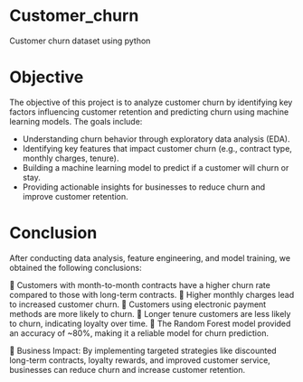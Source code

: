# Customer_churn
Customer churn dataset using python

# Objective
The objective of this project is to analyze customer churn by identifying key factors influencing customer retention and predicting churn using machine learning models. The goals include:

- Understanding churn behavior through exploratory data analysis (EDA).
- Identifying key features that impact customer churn (e.g., contract type, monthly charges, tenure).
- Building a machine learning model to predict if a customer will churn or stay.
- Providing actionable insights for businesses to reduce churn and improve customer retention.

# Conclusion
After conducting data analysis, feature engineering, and model training, we obtained the following conclusions:

🔹 Customers with month-to-month contracts have a higher churn rate compared to those with long-term contracts.
🔹 Higher monthly charges lead to increased customer churn.
🔹 Customers using electronic payment methods are more likely to churn.
🔹 Longer tenure customers are less likely to churn, indicating loyalty over time.
🔹 The Random Forest model provided an accuracy of ~80%, making it a reliable model for churn prediction.

🔹 Business Impact: By implementing targeted strategies like discounted long-term contracts, loyalty rewards, and improved customer service, businesses can reduce churn and increase customer retention.
